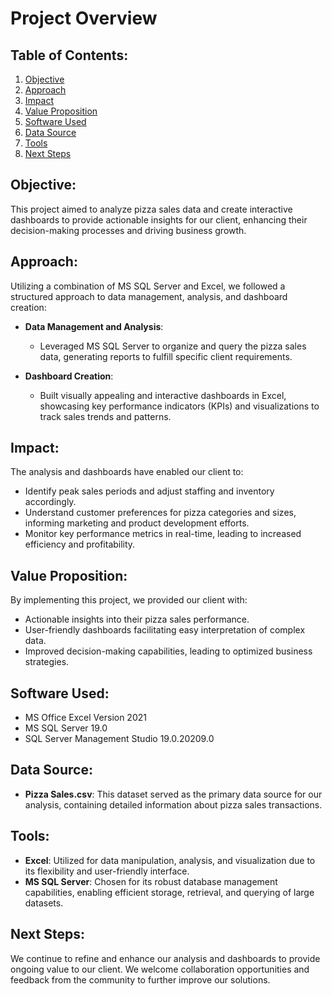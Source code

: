 # Project Overview

## Table of Contents:
1. [Objective](#objective)
2. [Approach](#approach)
3. [Impact](#impact)
4. [Value Proposition](#value-proposition)
5. [Software Used](#software-used)
6. [Data Source](#data-source)
7. [Tools](#tools)
8. [Next Steps](#next-steps)

## Objective:
This project aimed to analyze pizza sales data and create interactive dashboards to provide actionable insights for our client, enhancing their decision-making processes and driving business growth.

## Approach:
Utilizing a combination of MS SQL Server and Excel, we followed a structured approach to data management, analysis, and dashboard creation:

- **Data Management and Analysis**:
  - Leveraged MS SQL Server to organize and query the pizza sales data, generating reports to fulfill specific client requirements.

- **Dashboard Creation**:
  - Built visually appealing and interactive dashboards in Excel, showcasing key performance indicators (KPIs) and visualizations to track sales trends and patterns.

## Impact:
The analysis and dashboards have enabled our client to:
- Identify peak sales periods and adjust staffing and inventory accordingly.
- Understand customer preferences for pizza categories and sizes, informing marketing and product development efforts.
- Monitor key performance metrics in real-time, leading to increased efficiency and profitability.

## Value Proposition:
By implementing this project, we provided our client with:
- Actionable insights into their pizza sales performance.
- User-friendly dashboards facilitating easy interpretation of complex data.
- Improved decision-making capabilities, leading to optimized business strategies.

## Software Used:
- MS Office Excel Version 2021
- MS SQL Server 19.0
- SQL Server Management Studio 19.0.20209.0

## Data Source:
- **Pizza Sales.csv**: This dataset served as the primary data source for our analysis, containing detailed information about pizza sales transactions.

## Tools:
- **Excel**: Utilized for data manipulation, analysis, and visualization due to its flexibility and user-friendly interface.
- **MS SQL Server**: Chosen for its robust database management capabilities, enabling efficient storage, retrieval, and querying of large datasets.

## Next Steps:
We continue to refine and enhance our analysis and dashboards to provide ongoing value to our client. We welcome collaboration opportunities and feedback from the community to further improve our solutions.
